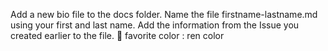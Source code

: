 Add a new bio file to the docs folder.
Name the file firstname-lastname.md using your first and last name. 
Add the information from the Issue you created earlier to the file.

favorite color : ren color
